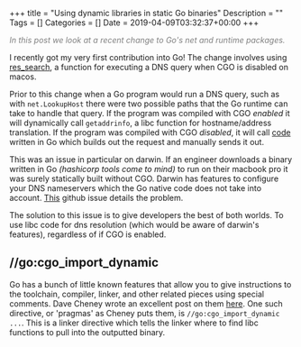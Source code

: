 +++
title = "Using dynamic libraries in static Go binaries"
Description = ""
Tags = []
Categories = []
Date = 2019-04-09T03:32:37+00:00
+++

<span style="color:grey;font-style: italic;font-size: 14px">
In this post we look at a recent change to Go's net and runtime packages.
</span>

I recently got my very first contribution into Go! The change involves using [res_search](https://www.freebsd.org/cgi/man.cgi?query=res_search&apropos=0&sektion=3&manpath=FreeBSD+9-current&format=html), a function for executing a DNS query when CGO is disabled on macos. 

Prior to this change when a Go program would run a DNS query, such as with `net.LookupHost` there were two possible paths that the Go runtime can take to handle that query. If the program was compiled with CGO <i>enabled</i> it will dynamically call `getaddrinfo`, a libc function for hostname/address translation. If the program was compiled with CGO <i>disabled</i>, it will call [code](https://github.com/golang/go/blob/master/src/net/dnsclient_unix.go) written in Go which builds out the request and manually sends it out. 

This was an issue in particular on darwin. If an engineer downloads a binary written in Go <i>(hashicorp tools come to mind)</i> to run on their macbook pro it was surely statically built without CGO. Darwin has features to configure your DNS nameservers which the Go native code does not take into account. [This](https://github.com/golang/go/issues/12524) github issue details the problem.

The solution to this issue is to give developers the best of both worlds. To use libc code for dns resolution (which would be aware of darwin's features), regardless of if CGO is enabled.

<h2><b>//go:cgo_import_dynamic</b></h2>

Go has a bunch of little known features that allow you to give instructions to the toolchain, compiler, linker, and other related pieces using special comments. Dave Cheney wrote an excellent post on them [here](https://dave.cheney.net/2018/01/08/gos-hidden-pragmas). One such directive, or 'pragmas' as Cheney puts them, is `//go:cgo_import_dynamic ...`. This is a linker directive which tells the linker where to find libc functions to pull into the outputted binary.